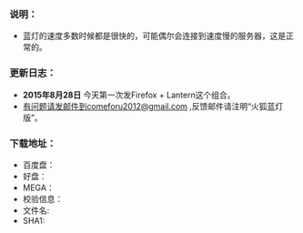 ### 说明：
* 蓝灯的速度多数时候都是很快的，可能偶尔会连接到速度慢的服务器，这是正常的。

### 更新日志：
* **2015年8月28日** 今天第一次发Firefox + Lantern这个组合。
* 有问题请发邮件到comeforu2012@gmail.com ,反馈邮件请注明“火狐蓝灯版”。

### 下载地址：
 * 百度盘：
 * 好盘：
 * MEGA：
 * 校验信息：
  * 文件名: 
  * SHA1: 

